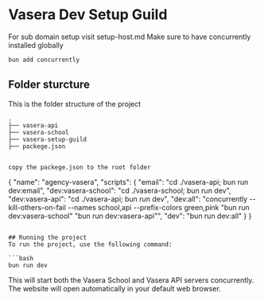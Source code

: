# Vasera Dev Setup Guild

For sub domain setup visit setup-host.md 
Make sure to have concurrently installed globally

```bash
bun add concurrently
```

## Folder sturcture

This is the folder structure of the project

```
.
├── vasera-api
├── vasera-school
├── vasera-setup-guild
├── packege.json


copy the packege.json to the root folder
```
{
    "name": "agency-vasera",
    "scripts": {
        "email": "cd ./vasera-api; bun run dev:email",
        "dev:vasera-school": "cd ./vasera-school; bun run dev",
        "dev:vasera-api": "cd ./vasera-api; bun run dev",
        "dev:all": "concurrently --kill-others-on-fail --names school,api --prefix-colors green,pink \"bun run dev:vasera-school\" \"bun run dev:vasera-api\"",
        "dev": "bun run dev:all"
    }
}
```

## Running the project
To run the project, use the following command:

```bash
bun run dev
```
This will start both the Vasera School and Vasera API servers concurrently.
The website will open automatically in your default web browser.

